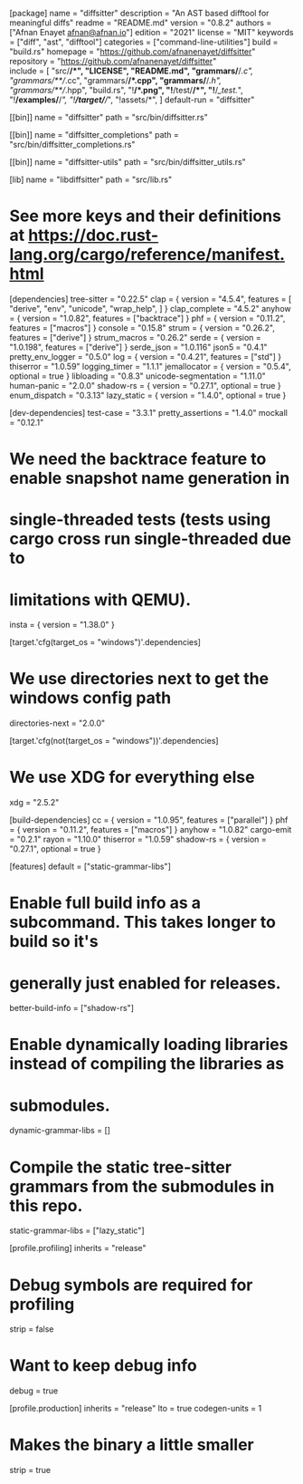 [package]
name = "diffsitter"
description = "An AST based difftool for meaningful diffs"
readme = "README.md"
version = "0.8.2"
authors = ["Afnan Enayet <afnan@afnan.io>"]
edition = "2021"
license = "MIT"
keywords = ["diff", "ast", "difftool"]
categories = ["command-line-utilities"]
build = "build.rs"
homepage = "https://github.com/afnanenayet/diffsitter"
repository = "https://github.com/afnanenayet/diffsitter"    
include = [
  "src/**/*",
  "LICENSE",
  "README.md",
  "grammars/**/*.c",
  "grammars/**/*.cc",
  "grammars/**/*.cpp",
  "grammars/**/*.h",
  "grammars/**/*.hpp",
  "build.rs",
  "!**/*.png",
  "!**/test/**/*",
  "!**/*_test.*",
  "!**/examples/**/*",
  "!**/target/**/*",
  "!assets/*",
]
default-run = "diffsitter"

[[bin]]
name = "diffsitter"
path = "src/bin/diffsitter.rs"

[[bin]]
name = "diffsitter_completions"
path = "src/bin/diffsitter_completions.rs"

[[bin]]
name = "diffsitter-utils"
path = "src/bin/diffsitter_utils.rs"

[lib]
name = "libdiffsitter"
path = "src/lib.rs"

# See more keys and their definitions at https://doc.rust-lang.org/cargo/reference/manifest.html

[dependencies]
tree-sitter = "0.22.5"
clap = { version = "4.5.4", features = [
  "derive",
  "env",
  "unicode",
  "wrap_help",
] }
clap_complete = "4.5.2"
anyhow = { version = "1.0.82", features = ["backtrace"] }
phf = { version = "0.11.2", features = ["macros"] }
console = "0.15.8"
strum = { version = "0.26.2", features = ["derive"] }
strum_macros = "0.26.2"
serde = { version = "1.0.198", features = ["derive"] }
serde_json = "1.0.116"
json5 = "0.4.1"
pretty_env_logger = "0.5.0"
log = { version = "0.4.21", features = ["std"] }
thiserror = "1.0.59"
logging_timer = "1.1.1"
jemallocator = { version = "0.5.4", optional = true }
libloading = "0.8.3"
unicode-segmentation = "1.11.0"
human-panic = "2.0.0"
shadow-rs = { version = "0.27.1", optional = true }
enum_dispatch = "0.3.13"
lazy_static = { version = "1.4.0", optional = true }

[dev-dependencies]
test-case = "3.3.1"
pretty_assertions = "1.4.0"
mockall = "0.12.1"

# We need the backtrace feature to enable snapshot name generation in
# single-threaded tests (tests using cargo cross run single-threaded due to
# limitations with QEMU).
insta = { version = "1.38.0" }

[target.'cfg(target_os = "windows")'.dependencies]
# We use directories next to get the windows config path
directories-next = "2.0.0"

[target.'cfg(not(target_os = "windows"))'.dependencies]
# We use XDG for everything else
xdg = "2.5.2"

[build-dependencies]
cc = { version = "1.0.95", features = ["parallel"] }
phf = { version = "0.11.2", features = ["macros"] }
anyhow = "1.0.82"
cargo-emit = "0.2.1"
rayon = "1.10.0"
thiserror = "1.0.59"
shadow-rs = { version = "0.27.1", optional = true }

[features]
default = ["static-grammar-libs"]

# Enable full build info as a subcommand. This takes longer to build so it's
# generally just enabled for releases.
better-build-info = ["shadow-rs"]

# Enable dynamically loading libraries instead of compiling the libraries as
# submodules.
dynamic-grammar-libs = []

# Compile the static tree-sitter grammars from the submodules in this repo.
static-grammar-libs = ["lazy_static"]

[profile.profiling]
inherits = "release"
# Debug symbols are required for profiling
strip = false
# Want to keep debug info
debug = true

[profile.production]
inherits = "release"
lto = true
codegen-units = 1
# Makes the binary a little smaller
strip = true
